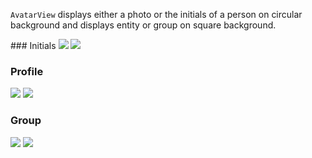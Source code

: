 `AvatarView` displays either a photo or the initials of a person on circular background and displays entity or group on square background.

<DisplayToggle onText="Dark" offText="Light" label="Theme Switcher">
### Initials

<img className="off" src="https://res-1.cdn.office.net/files/fabric-cdn-prod_20230815.002/fabric-website/images/controls/ios/updated/img_avatar_02_initials.png?text=LightMode" />
<img className="on" src="https://res-1.cdn.office.net/files/fabric-cdn-prod_20230815.002/fabric-website/images/controls/ios/updated/img_avatar_02_initials_dark.png?text=DarkMode" />

### Profile

<img className="off" src="https://res-1.cdn.office.net/files/fabric-cdn-prod_20230815.002/fabric-website/images/controls/ios/updated/img_avatar_01_profilepicture_light.png?text=LightMode" />
<img className="on" src="https://res-1.cdn.office.net/files/fabric-cdn-prod_20230815.002/fabric-website/images/controls/ios/updated/img_avatar_01_profilepicture_dark.png?text=DarkMode" />

### Group

<img className="off" src="https://res-1.cdn.office.net/files/fabric-cdn-prod_20230815.002/fabric-website/images/controls/ios/updated/img_avatar_03_groups_light.png?text=LightMode" />
<img className="on" src="https://res-1.cdn.office.net/files/fabric-cdn-prod_20230815.002/fabric-website/images/controls/ios/updated/img_avatar_03_groups_dark.png?text=DarkMode" />

</DisplayToggle>
